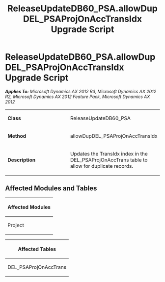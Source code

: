 ﻿---
title: ReleaseUpdateDB60_PSA.allowDupDEL_PSAProjOnAccTransIdx Upgrade Script
TOCTitle: ReleaseUpdateDB60_PSA.allowDupDEL_PSAProjOnAccTransIdx Upgrade Script
ms:assetid: ea6a7190-18d3-8647-3e18-374225ee6796
ms:mtpsurl: https://msdn.microsoft.com/en-us/library/JJ719884(v=AX.60)
ms:contentKeyID: 49711957
ms.date: 05/18/2015
mtps_version: v=AX.60
---

# ReleaseUpdateDB60\_PSA.allowDupDEL\_PSAProjOnAccTransIdx Upgrade Script 


_**Applies To:** Microsoft Dynamics AX 2012 R3, Microsoft Dynamics AX 2012 R2, Microsoft Dynamics AX 2012 Feature Pack, Microsoft Dynamics AX 2012_

<table>
<colgroup>
<col style="width: 50%" />
<col style="width: 50%" />
</colgroup>
<tbody>
<tr class="odd">
<td><p><strong>Class</strong></p></td>
<td><p>ReleaseUpdateDB60_PSA</p></td>
</tr>
<tr class="even">
<td><p><strong>Method</strong></p></td>
<td><p>allowDupDEL_PSAProjOnAccTransIdx</p></td>
</tr>
<tr class="odd">
<td><p><strong>Description</strong></p></td>
<td><p>Updates the TransIdx index in the DEL_PSAProjOnAccTrans table to allow for duplicate records.</p></td>
</tr>
</tbody>
</table>


## Affected Modules and Tables

<table>
<colgroup>
<col style="width: 100%" />
</colgroup>
<thead>
<tr class="header">
<th><p>Affected Modules</p></th>
</tr>
</thead>
<tbody>
<tr class="odd">
<td><p>Project</p></td>
</tr>
</tbody>
</table>


<table>
<colgroup>
<col style="width: 100%" />
</colgroup>
<thead>
<tr class="header">
<th><p>Affected Tables</p></th>
</tr>
</thead>
<tbody>
<tr class="odd">
<td><p>DEL_PSAProjOnAccTrans</p></td>
</tr>
</tbody>
</table>

  


